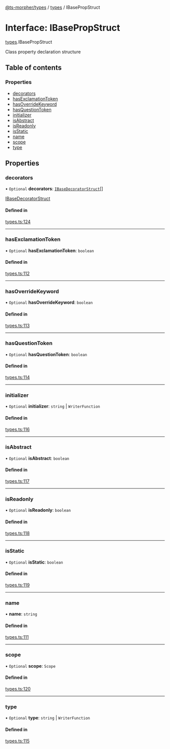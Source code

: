 [@ts-morpher/types](../README.md) / [types](../modules/types.md) / IBasePropStruct

# Interface: IBasePropStruct

[types](../modules/types.md).IBasePropStruct

Class property declaration structure

## Table of contents

### Properties

- [decorators](types.IBasePropStruct.md#decorators)
- [hasExclamationToken](types.IBasePropStruct.md#hasexclamationtoken)
- [hasOverrideKeyword](types.IBasePropStruct.md#hasoverridekeyword)
- [hasQuestionToken](types.IBasePropStruct.md#hasquestiontoken)
- [initializer](types.IBasePropStruct.md#initializer)
- [isAbstract](types.IBasePropStruct.md#isabstract)
- [isReadonly](types.IBasePropStruct.md#isreadonly)
- [isStatic](types.IBasePropStruct.md#isstatic)
- [name](types.IBasePropStruct.md#name)
- [scope](types.IBasePropStruct.md#scope)
- [type](types.IBasePropStruct.md#type)

## Properties

### decorators

• `Optional` **decorators**: [`IBaseDecoratorStruct`](types.IBaseDecoratorStruct.md)[]

[IBaseDecoratorStruct](types.IBaseDecoratorStruct.md)

#### Defined in

[types.ts:124](https://github.com/linbudu599/morpher/blob/98d4a1f/packages/types/src/types.ts#L124)

___

### hasExclamationToken

• `Optional` **hasExclamationToken**: `boolean`

#### Defined in

[types.ts:112](https://github.com/linbudu599/morpher/blob/98d4a1f/packages/types/src/types.ts#L112)

___

### hasOverrideKeyword

• `Optional` **hasOverrideKeyword**: `boolean`

#### Defined in

[types.ts:113](https://github.com/linbudu599/morpher/blob/98d4a1f/packages/types/src/types.ts#L113)

___

### hasQuestionToken

• `Optional` **hasQuestionToken**: `boolean`

#### Defined in

[types.ts:114](https://github.com/linbudu599/morpher/blob/98d4a1f/packages/types/src/types.ts#L114)

___

### initializer

• `Optional` **initializer**: `string` \| `WriterFunction`

#### Defined in

[types.ts:116](https://github.com/linbudu599/morpher/blob/98d4a1f/packages/types/src/types.ts#L116)

___

### isAbstract

• `Optional` **isAbstract**: `boolean`

#### Defined in

[types.ts:117](https://github.com/linbudu599/morpher/blob/98d4a1f/packages/types/src/types.ts#L117)

___

### isReadonly

• `Optional` **isReadonly**: `boolean`

#### Defined in

[types.ts:118](https://github.com/linbudu599/morpher/blob/98d4a1f/packages/types/src/types.ts#L118)

___

### isStatic

• `Optional` **isStatic**: `boolean`

#### Defined in

[types.ts:119](https://github.com/linbudu599/morpher/blob/98d4a1f/packages/types/src/types.ts#L119)

___

### name

• **name**: `string`

#### Defined in

[types.ts:111](https://github.com/linbudu599/morpher/blob/98d4a1f/packages/types/src/types.ts#L111)

___

### scope

• `Optional` **scope**: `Scope`

#### Defined in

[types.ts:120](https://github.com/linbudu599/morpher/blob/98d4a1f/packages/types/src/types.ts#L120)

___

### type

• `Optional` **type**: `string` \| `WriterFunction`

#### Defined in

[types.ts:115](https://github.com/linbudu599/morpher/blob/98d4a1f/packages/types/src/types.ts#L115)

